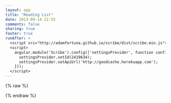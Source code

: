 ```yaml
---
layout: app
title: "Reading List"
date: 2013-09-14 21:55
comments: false
sharing: true
footer: true
runAfter: >
  <script src="http://adamfortuna.github.io/scribe/dist/scribe.min.js"></script>
  <script>
    angular.module('Scribe').config(['settingsProvider', function config(settingsProvider) {
      settingsProvider.setId(2419634);
      settingsProvider.setApiUrl('http://goodcache.herokuapp.com');
    }]);
  </script>
---
```


<!--
I listen to a lot of audiobooks. Whenever I'm driving, walking my dog or doing things around the house I'm probably listening to something. This usually means periods of lots of books with the occasional day off between series to catch up on a few podcasts. Starting in 2013, I began keeping track of what I listened to.

The [Ember.js code for this page](https://github.com/codeschool/EmberReadinglist), was used to make a number of Code School screencasts including one where I build it from scratch: [Soup to Bits: Warming Up With Ember.js](https://www.codeschool.com/code_tv/soup-to-bits-warming-up-with-ember). The Ember.js application was expanded on to add a Rails backend in the [Soup to Bits: Surviving APIs with Rails](https://www.codeschool.com/code_tv/soup-to-bits-surviving-apis-with-rails) video. The same concept was also used to build an Angular.js version in [Soup to Bits: Shaping Up With Angular.js](https://www.codeschool.com/code_tv/soup-to-bits-shaping-up-with-angular-js).

The code was recently rewritten to use AngularJS with [Scribe](https://github.com/adamfortuna/scribe). This hits a Rails API at api.adamfortuna.com and caches results from GoodReads.
-->

{% raw %}

<div ng-app='Scribe'>
  <script type='text/ng-template' id='index.html'>
    <div>
      <h2>Books</h2>

      <ol class='breadcrumb'>
        <li>Books</li>
      </ol>
    </div>

    <div class='row'>
      <div class='col-md-8 col-sm-8'>
        <ul class='list-unstyled books'>
          <sb-review ng-repeat='review in ctrl.reviews | filter: ctrl.filter' review='review'></sb-book>
        </ul>
      </div>

      <div class='col-md-3 col-md-offset-1 col-sm-4'>
        <h3>Filter Books</h3>
        <sb-filters filter='ctrl.filter'></sb-filters>
        <sb-rating-select></sb-rating-select>
        <sb-currently-reading></sb-currently-reading>
      </div>
    </div>
  </script>

  <script type='text/ng-template' id='show.html'>
    <div>
      <h2>Books</h2>

      <ol class='breadcrumb'>
        <li><a href='#/'>Books</a></li>
        <li class='active'>{{ctrl.review.book.title}}</li>
      </ol>
    </div>

    <div class='row'>
      <div class='col-md-12'>
        <ul class='books list-unstyled'>
          <sb-review review='ctrl.review'></sb-review>

          <li class='row book'>
            <div class='col-xs-9 col-xs-offset-3 col-md-8 col-md-offset-3 col-lg-offset-2'>
              <h3>More From <a href='{{ctrl.review.link}}' target='_blank'>Goodreads</a></h3>
              <div class='description' sb-safe-html='{{ctrl.review.book.description}}'></div>

              <div>
                <h3>Genres</h3>
                <ul class='list-unstyled list-inline'>
                  <li ng-repeat='genre in ctrl.review.book.genres'>
                    <a class='label label-primary' href='' ng-click='ctrl.addFilter("genre",genre)'>{{genre}}</a>
                  </li>
                </ul>
              </div>
            </div>
          </li>
        </ul>
      </div>
    </div>
  </script>

  <div ng-view></div>
</div>

{% endraw %}
